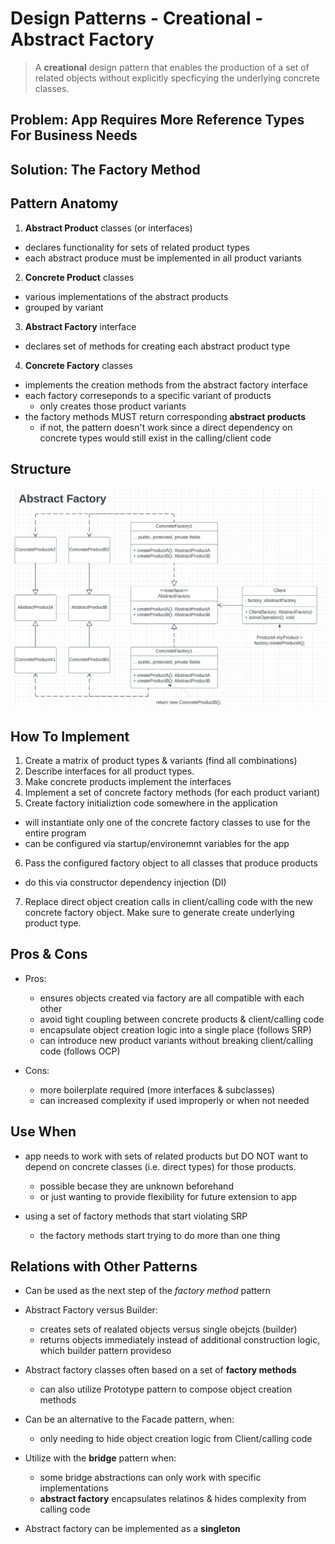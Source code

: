 # Design Patterns - Creational - Abstract Factory
> A **creational** design pattern that enables the production of
> a set of related objects without explicitly specficying the underlying
> concrete classes.

## Problem: App Requires More Reference Types For Business Needs

## Solution: The Factory Method

## Pattern Anatomy
1. **Abstract Product** classes (or interfaces)
  - declares functionality for sets of related product types  
  - each abstract produce must be implemented in all product variants

2. **Concrete Product** classes
  - various implementations of the abstract products
  - grouped by variant
  
3. **Abstract Factory** interface
  - declares set of methods for creating each abstract product type
  
4. **Concrete Factory** classes
  - implements the creation methods from the abstract factory interface
  - each factory correseponds to a specific variant of products
    - only creates those product variants 
  - the factory methods MUST return corresponding **abstract products**
    - if not, the pattern doesn't work since a direct dependency
      on concrete types would still exist in the calling/client code
  
## Structure
![Abstract Factory UML Diagram](../../images/creational/02-uml-abstract-factory.png)

## How To Implement
1. Create a matrix of product types & variants (find all combinations)
2. Describe interfaces for all product types.
3. Make concrete products implement the interfaces
4. Implement a set of concrete factory methods (for each product variant)
5. Create factory initializtion code somewhere in the application
  - will instantiate only one of the concrete factory classes to use
    for the entire program
  - can be configured via startup/environemnt variables for the app
6. Pass the configured factory object to all classes that produce products
  - do this via constructor dependency injection (DI)
7. Replace direct object creation calls in client/calling code with
   the new concrete factory object. Make sure to generate create
   underlying product type.

## Pros & Cons
- Pros:
  - ensures objects created via factory are all compatible with each other
  - avoid tight coupling between concrete products & client/calling code
  - encapsulate object creation logic into a single place (follows SRP)
  - can introduce new product variants without breaking client/calling code (follows OCP)

- Cons:
  - more boilerplate required (more interfaces & subclasses)
  - can increased complexity if used improperly or when not needed

## Use When
- app needs to work with sets of related products but DO NOT want to 
  depend on concrete classes (i.e. direct types) for those products.
  - possible becase they are unknown beforehand
  - or just wanting to provide flexibility for future extension to app 

- using a set of factory methods that start violating SRP
  - the factory methods start trying to do more than one thing

## Relations with Other Patterns
- Can be used as the next step of the *factory method* pattern

- Abstract Factory versus Builder:
  - creates sets of realated objects versus single obejcts (builder)
  - returns objects immediately instead of additional construction
    logic, which builder pattern provideso

- Abstract factory classes often based on a set of **factory methods**
  - can also utilize Prototype pattern to compose object creation methods  
- Can be an alternative to the Facade pattern, when:
  - only needing to hide object creation logic from Client/calling code

- Utilize with the **bridge** pattern when:
  - some bridge abstractions can only work with specific implementations
  - **abstract factory** encapsulates relatinos & hides complexity from
    calling code

- Abstract factory can be implemented as a **singleton**
